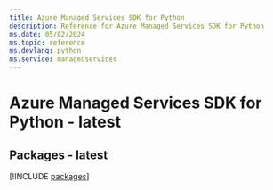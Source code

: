 ```yaml
---
title: Azure Managed Services SDK for Python
description: Reference for Azure Managed Services SDK for Python
ms.date: 05/02/2024
ms.topic: reference
ms.devlang: python
ms.service: managedservices
---
```

# Azure Managed Services SDK for Python - latest
## Packages - latest
[!INCLUDE [packages](managed-services-index.md)]
